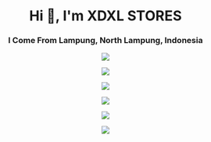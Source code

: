 <h1 align="center">Hi 👋, I'm XDXL STORES</h1>
<h3 align="center">I Come From Lampung, North Lampung, Indonesia</h3>

<p align="center">

<img src="https://readme-typing-svg.herokuapp.com?color=red&center=true&vCenter=true&multiline=true&height=85&lines=Hello,+Welcome+To;Github+XDXL+STORES">

<p align="center">
  <img width="auto" height="auto" src="https://github-readme-stats.vercel.app/api?username=zhets&show_icons=true&theme=chartreuse-dark&locale=id">
</p>
<p align="center">
  <img width="auto" height="auto" src="https://github-readme-stats.vercel.app/api/top-langs/?username=zhets&layout=compact&theme=chartreuse-dark">
</p>
<p align="center">
<a href="https://github.com/zhets/ScriptAutoInstall-Xdxl"><img width="auto" height="auto" src="https://github-readme-stats.vercel.app/api/pin/?username=zhets&repo=ScriptAutoInstall-Xdxl&theme=chartreuse-dark"></a>
</p>
<p align="center">
  <img width="auto" height="auto" src='https://github-profile-trophy.vercel.app/?username=zhets&theme=monokai&row=1&column=5&no-frame=true'
</p>

<p align="center">
  <img width="auto" height="auto" src='https://skillicons.dev/icons?i=java,linux,js,html,css,python,php,bash,azure,docker,gcp'
</p>
